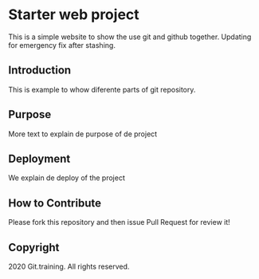 # Starter web project

This is a simple website to show the use git and github together.
Updating for emergency fix after stashing.

## Introduction

This is example to whow diferente parts of git repository.

## Purpose

More text to explain de purpose of de project

## Deployment

We explain de deploy of the project

## How to Contribute

Please fork this repository and then issue Pull Request for review it!

## Copyright

2020 Git.training. All rights reserved.
